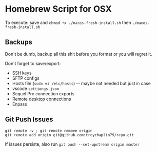 # Homebrew Script for OSX

To execute: save and `chmod +x ./macos-fresh-install.sh` then `./macos-fresh-install.sh`

## Backups

Don't be dumb, backup all this shit before you format or you will regret it.

Don't forget to save/export:

- SSH keys
- SFTP configs
- Hosts file (`sudo vi /etc/hosts`) -- maybe not needed but just in case
- vscode `settiongs.json`
- Sequel Pro connection exports
- Remote desktop connections
- Enpass

## Git Push Issues

```
git remote -v ; git remote remove origin
git remote add origin git@github.com:troychaplin79/repo.git
```

If issues persiste, also run `git push --set-upstream origin master`

